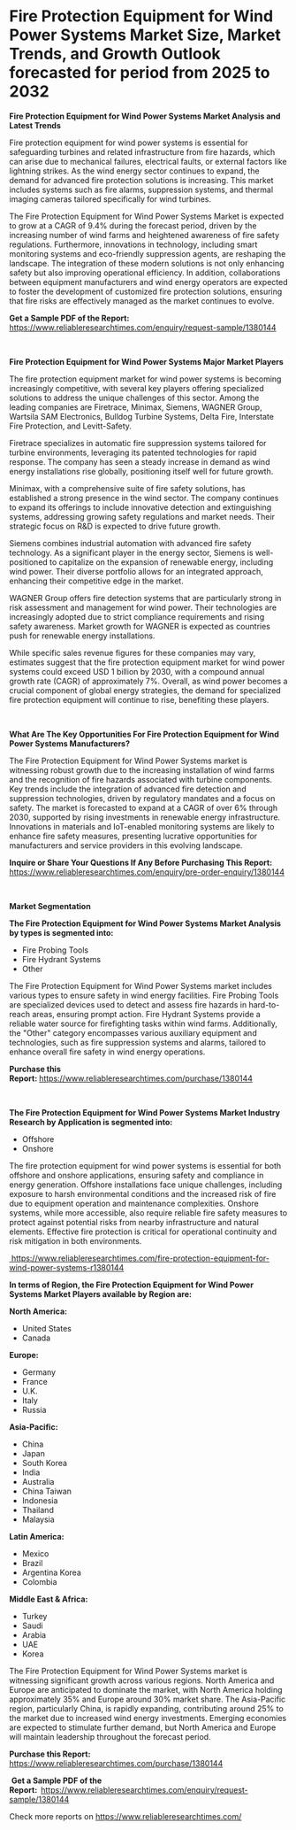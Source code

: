 <p><h1>Fire Protection Equipment for Wind Power Systems Market Size, Market Trends, and Growth Outlook forecasted for period from 2025 to 2032</h1></p><p><strong>Fire Protection Equipment for Wind Power Systems Market Analysis and Latest Trends</strong></p>
<p><p>Fire protection equipment for wind power systems is essential for safeguarding turbines and related infrastructure from fire hazards, which can arise due to mechanical failures, electrical faults, or external factors like lightning strikes. As the wind energy sector continues to expand, the demand for advanced fire protection solutions is increasing. This market includes systems such as fire alarms, suppression systems, and thermal imaging cameras tailored specifically for wind turbines.</p><p>The Fire Protection Equipment for Wind Power Systems Market is expected to grow at a CAGR of 9.4% during the forecast period, driven by the increasing number of wind farms and heightened awareness of fire safety regulations. Furthermore, innovations in technology, including smart monitoring systems and eco-friendly suppression agents, are reshaping the landscape. The integration of these modern solutions is not only enhancing safety but also improving operational efficiency. In addition, collaborations between equipment manufacturers and wind energy operators are expected to foster the development of customized fire protection solutions, ensuring that fire risks are effectively managed as the market continues to evolve.</p></p>
<p><strong>Get a Sample PDF of the Report:&nbsp;</strong> <a href="https://www.reliableresearchtimes.com/enquiry/request-sample/1380144?utm_campaign=2638&utm_medium=2&utm_source=Github&utm_content=ia&utm_term=11042025&utm_id=fire-protection-equipment-for-wind-power-systems">https://www.reliableresearchtimes.com/enquiry/request-sample/1380144</a></p>
<p>&nbsp;</p>
<p><strong>Fire Protection Equipment for Wind Power Systems Major Market Players</strong></p>
<p><p>The fire protection equipment market for wind power systems is becoming increasingly competitive, with several key players offering specialized solutions to address the unique challenges of this sector. Among the leading companies are Firetrace, Minimax, Siemens, WAGNER Group, Wartsila SAM Electronics, Bulldog Turbine Systems, Delta Fire, Interstate Fire Protection, and Levitt-Safety.</p><p>Firetrace specializes in automatic fire suppression systems tailored for turbine environments, leveraging its patented technologies for rapid response. The company has seen a steady increase in demand as wind energy installations rise globally, positioning itself well for future growth.</p><p>Minimax, with a comprehensive suite of fire safety solutions, has established a strong presence in the wind sector. The company continues to expand its offerings to include innovative detection and extinguishing systems, addressing growing safety regulations and market needs. Their strategic focus on R&D is expected to drive future growth.</p><p>Siemens combines industrial automation with advanced fire safety technology. As a significant player in the energy sector, Siemens is well-positioned to capitalize on the expansion of renewable energy, including wind power. Their diverse portfolio allows for an integrated approach, enhancing their competitive edge in the market.</p><p>WAGNER Group offers fire detection systems that are particularly strong in risk assessment and management for wind power. Their technologies are increasingly adopted due to strict compliance requirements and rising safety awareness. Market growth for WAGNER is expected as countries push for renewable energy installations.</p><p>While specific sales revenue figures for these companies may vary, estimates suggest that the fire protection equipment market for wind power systems could exceed USD 1 billion by 2030, with a compound annual growth rate (CAGR) of approximately 7%. Overall, as wind power becomes a crucial component of global energy strategies, the demand for specialized fire protection equipment will continue to rise, benefiting these players.</p></p>
<p>&nbsp;</p>
<p><strong>What Are The Key Opportunities For Fire Protection Equipment for Wind Power Systems Manufacturers?</strong></p>
<p><p>The Fire Protection Equipment for Wind Power Systems market is witnessing robust growth due to the increasing installation of wind farms and the recognition of fire hazards associated with turbine components. Key trends include the integration of advanced fire detection and suppression technologies, driven by regulatory mandates and a focus on safety. The market is forecasted to expand at a CAGR of over 6% through 2030, supported by rising investments in renewable energy infrastructure. Innovations in materials and IoT-enabled monitoring systems are likely to enhance fire safety measures, presenting lucrative opportunities for manufacturers and service providers in this evolving landscape.</p></p>
<p><strong>Inquire or Share Your Questions If Any Before Purchasing This Report:</strong> <a href="https://www.reliableresearchtimes.com/enquiry/pre-order-enquiry/1380144?utm_campaign=2638&utm_medium=2&utm_source=Github&utm_content=ia&utm_term=11042025&utm_id=fire-protection-equipment-for-wind-power-systems">https://www.reliableresearchtimes.com/enquiry/pre-order-enquiry/1380144</a></p>
<p>&nbsp;</p>
<p><strong>Market Segmentation</strong></p>
<p><strong>The Fire Protection Equipment for Wind Power Systems Market Analysis by types is segmented into:</strong></p>
<p><ul><li>Fire Probing Tools</li><li>Fire Hydrant Systems</li><li>Other</li></ul></p>
<p><p>The Fire Protection Equipment for Wind Power Systems market includes various types to ensure safety in wind energy facilities. Fire Probing Tools are specialized devices used to detect and assess fire hazards in hard-to-reach areas, ensuring prompt action. Fire Hydrant Systems provide a reliable water source for firefighting tasks within wind farms. Additionally, the "Other" category encompasses various auxiliary equipment and technologies, such as fire suppression systems and alarms, tailored to enhance overall fire safety in wind energy operations.</p></p>
<p><strong>Purchase this Report:&nbsp;</strong><a href="https://www.reliableresearchtimes.com/purchase/1380144?utm_campaign=2638&utm_medium=2&utm_source=Github&utm_content=ia&utm_term=11042025&utm_id=fire-protection-equipment-for-wind-power-systems">https://www.reliableresearchtimes.com/purchase/1380144</a></p>
<p>&nbsp;</p>
<p><strong>The Fire Protection Equipment for Wind Power Systems Market Industry Research by Application is segmented into:</strong></p>
<p><ul><li>Offshore</li><li>Onshore</li></ul></p>
<p><p>The fire protection equipment for wind power systems is essential for both offshore and onshore applications, ensuring safety and compliance in energy generation. Offshore installations face unique challenges, including exposure to harsh environmental conditions and the increased risk of fire due to equipment operation and maintenance complexities. Onshore systems, while more accessible, also require reliable fire safety measures to protect against potential risks from nearby infrastructure and natural elements. Effective fire protection is critical for operational continuity and risk mitigation in both environments.</p></p>
<p><a href="https://www.reliableresearchtimes.com/fire-protection-equipment-for-wind-power-systems-r1380144?utm_campaign=2638&utm_medium=2&utm_source=Github&utm_content=ia&utm_term=11042025&utm_id=fire-protection-equipment-for-wind-power-systems">&nbsp;https://www.reliableresearchtimes.com/fire-protection-equipment-for-wind-power-systems-r1380144</a></p>
<p><strong>In terms of Region, the Fire Protection Equipment for Wind Power Systems Market Players available by Region are:</strong></p>
<p>
    <p> <strong> North America: </strong>
        <ul>
            <li>United States</li>
            <li>Canada</li>
        </ul>
        </p> 
    <p> <strong> Europe: </strong>
        <ul>
            <li>Germany</li>
            <li>France</li>
            <li>U.K.</li>
            <li>Italy</li>
            <li>Russia</li>
        </ul>
        </p> 
    <p> <strong> Asia-Pacific: </strong>
        <ul>
            <li>China</li>
            <li>Japan</li>
            <li>South Korea</li>
            <li>India</li>
            <li>Australia</li>
            <li>China Taiwan</li>
            <li>Indonesia</li>
            <li>Thailand</li>
            <li>Malaysia</li>
        </ul>
        </p> 
    <p> <strong> Latin America: </strong>
        <ul>
            <li>Mexico</li>
            <li>Brazil</li>
            <li>Argentina Korea</li>
            <li>Colombia</li>
        </ul>
        </p> 
    <p> <strong> Middle East & Africa: </strong>
        <ul>
            <li>Turkey</li>
            <li>Saudi</li>
            <li>Arabia</li>
            <li>UAE</li>
            <li>Korea</li>
        </ul>
    </p>
    </p>
<p><p>The Fire Protection Equipment for Wind Power Systems market is witnessing significant growth across various regions. North America and Europe are anticipated to dominate the market, with North America holding approximately 35% and Europe around 30% market share. The Asia-Pacific region, particularly China, is rapidly expanding, contributing around 25% to the market due to increased wind energy investments. Emerging economies are expected to stimulate further demand, but North America and Europe will maintain leadership throughout the forecast period.</p></p>
<p><strong>Purchase this Report: </strong><a href="https://www.reliableresearchtimes.com/purchase/1380144?utm_campaign=2638&utm_medium=2&utm_source=Github&utm_content=ia&utm_term=11042025&utm_id=fire-protection-equipment-for-wind-power-systems">https://www.reliableresearchtimes.com/purchase/1380144</a></p>
<p>&nbsp;<strong>Get a Sample PDF of the Report:&nbsp;&nbsp;</strong><a href="https://www.reliableresearchtimes.com/enquiry/request-sample/1380144?utm_campaign=2638&utm_medium=2&utm_source=Github&utm_content=ia&utm_term=11042025&utm_id=fire-protection-equipment-for-wind-power-systems">https://www.reliableresearchtimes.com/enquiry/request-sample/1380144</a></p>
<p><strong></strong></p>
<p>Check more reports on <a href="https://www.reliableresearchtimes.com/?utm_campaign=2638&utm_medium=2&utm_source=Github&utm_content=ia&utm_term=11042025&utm_id=fire-protection-equipment-for-wind-power-systems">https://www.reliableresearchtimes.com/</a></p>